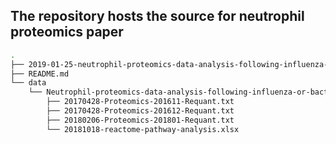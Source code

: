 ## The repository hosts the source for neutrophil proteomics paper

```bash
.
├── 2019-01-25-neutrophil-proteomics-data-analysis-following-influenza-or-bacterial-infection.rmd
├── README.md
└── data
    └── Neutrophil-proteomics-data-analysis-following-influenza-or-bacterial-infection
        ├── 20170428-Proteomics-201611-Requant.txt
        ├── 20170428-Proteomics-201612-Requant.txt
        ├── 20180206-Proteomics-201801-Requant.txt
        └── 20181018-reactome-pathway-analysis.xlsx
```